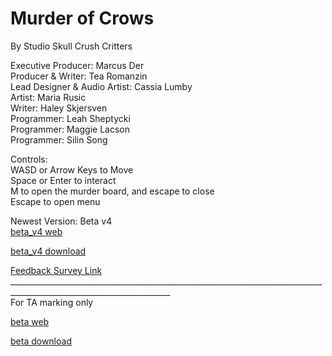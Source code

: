 # Murder of Crows
By Studio Skull Crush Critters

Executive Producer: Marcus Der <br>
Producer & Writer: Tea Romanzin <br>
Lead Designer & Audio Artist: Cassia Lumby <br>
Artist: Maria Rusic <br>
Writer: Haley Skjersven <br>
Programmer: Leah Sheptycki <br>
Programmer: Maggie Lacson <br> 
Programmer: Silin Song <br>

Controls: <br>
WASD or Arrow Keys to Move <br>
Space or Enter to  interact <br>
M to open the murder board, and escape to close <br>
Escape to open menu <br>

Newest Version: Beta v4 <br>
[beta_v4 web](Beta_v4/index.html) 

[beta_v4 download](Beta_v4.zip)

[Feedback Survey Link](https://forms.gle/t1tU2jVH7rrh4TmH7)<br>
______________________________________________________________________________________________________________________ <br>
For TA marking only

[beta web](Beta_v2/index.html) 

[beta download](Beta_v2.zip)
